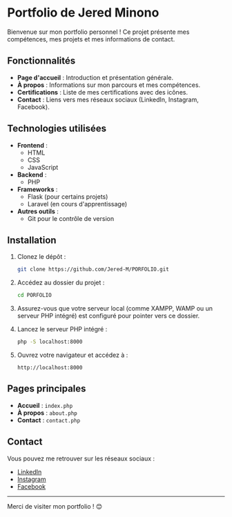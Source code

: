 # Portfolio de Jered Minono

Bienvenue sur mon portfolio personnel ! Ce projet présente mes compétences, mes projets et mes informations de contact.

## Fonctionnalités

- **Page d'accueil** : Introduction et présentation générale.
- **À propos** : Informations sur mon parcours et mes compétences.
- **Certifications** : Liste de mes certifications avec des icônes.
- **Contact** : Liens vers mes réseaux sociaux (LinkedIn, Instagram, Facebook).

## Technologies utilisées

- **Frontend** :
  - HTML
  - CSS
  - JavaScript
- **Backend** :
  - PHP
- **Frameworks** :
  - Flask (pour certains projets)
  - Laravel (en cours d'apprentissage)
- **Autres outils** :
  - Git pour le contrôle de version

## Installation

1. Clonez le dépôt :
   ```bash
   git clone https://github.com/Jered-M/PORFOLIO.git
   ```

2. Accédez au dossier du projet :
   ```bash
   cd PORFOLIO
   ```

3. Assurez-vous que votre serveur local (comme XAMPP, WAMP ou un serveur PHP intégré) est configuré pour pointer vers ce dossier.

4. Lancez le serveur PHP intégré :
   ```bash
   php -S localhost:8000
   ```

5. Ouvrez votre navigateur et accédez à :
   ```
   http://localhost:8000
   ```

## Pages principales

- **Accueil** : `index.php`
- **À propos** : `about.php`
- **Contact** : `contact.php`

## Contact

Vous pouvez me retrouver sur les réseaux sociaux :

- [LinkedIn](https://www.linkedin.com/in/jered-minono)
- [Instagram](https://www.instagram.com/empeur_jered)
- [Facebook](https://www.facebook.com/jered.minono)

---

Merci de visiter mon portfolio ! 😊
